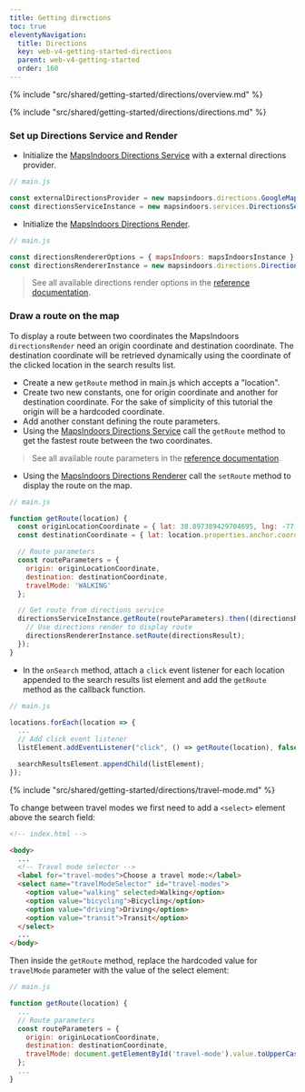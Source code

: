 ```yaml
---
title: Getting directions
toc: true
eleventyNavigation:
  title: Directions
  key: web-v4-getting-started-directions
  parent: web-v4-getting-started
  order: 160
---
```


<!-- Overview -->
{% include "src/shared/getting-started/directions/overview.md" %}

<!-- Directions -->
{% include "src/shared/getting-started/directions/directions.md" %}

<mi-tabs>
<mi-tab label="Manually" tab-for="manually"></mi-tab>
<mi-tab label="MI Components" tab-for="components"></mi-tab>
<mi-tab-panel id="manually">

### Set up Directions Service and Render

* Initialize the [MapsIndoors Directions Service](https://app.mapsindoors.com/mapsindoors/js/sdk/latest/docs/mapsindoors.services.DirectionsService.html) with a external directions provider.

```js
// main.js

const externalDirectionsProvider = new mapsindoors.directions.GoogleMapsProvider();
const directionsServiceInstance = new mapsindoors.services.DirectionsService(externalDirectionsProvider);
```

* Initialize the [MapsIndoors Directions Render](https://app.mapsindoors.com/mapsindoors/js/sdk/latest/docs/mapsindoors.directions.DirectionsRenderer.html).

```js
// main.js

const directionsRendererOptions = { mapsIndoors: mapsIndoorsInstance }
const directionsRendererInstance = new mapsindoors.directions.DirectionsRenderer(directionsRendererOptions);
```

> See all available directions render options in the [reference documentation](https://app.mapsindoors.com/mapsindoors/js/sdk/latest/docs/mapsindoors.directions.DirectionsRenderer.html).

### Draw a route on the map

To display a route between two coordinates the MapsIndoors `directionsRender` need an origin coordinate and destination coordinate. The destination coordinate will be retrieved dynamically using the coordinate of the clicked location in the search results list.

* Create a new `getRoute` method in main.js which accepts a "location".
* Create two new constants, one for origin coordinate and another for destination coordinate. For the sake of simplicity of this tutorial the origin will be a hardcoded coordinate.
* Add another constant defining the route parameters.
* Using the [MapsIndoors Directions Service](https://app.mapsindoors.com/mapsindoors/js/sdk/latest/docs/mapsindoors.services.DirectionsService.html#getRoute) call the `getRoute` method to get the fastest route between the two coordinates.

> See all available route parameters in the [reference documentation](https://app.mapsindoors.com/mapsindoors/js/sdk/latest/docs/mapsindoors.services.DirectionsService.html#getRoute).

* Using the [MapsIndoors Directions Renderer](https://app.mapsindoors.com/mapsindoors/js/sdk/latest/docs/mapsindoors.directions.DirectionsRenderer.html#setRoute) call the `setRoute` method to display the route on the map.

```js
// main.js

function getRoute(location) {
  const originLocationCoordinate = { lat: 38.897389429704695, lng: -77.03740973527613, floor: 0 }; // Oval Office, The White House (Hardcoded coordinate and floor index)
  const destinationCoordinate = { lat: location.properties.anchor.coordinates[1], lng: location.properties.anchor.coordinates[0] };

  // Route parameters
  const routeParameters = {
    origin: originLocationCoordinate,
    destination: destinationCoordinate,
    travelMode: 'WALKING'
  };

  // Get route from directions service
  directionsServiceInstance.getRoute(routeParameters).then((directionsResult) => {
    // Use directions render to display route
    directionsRendererInstance.setRoute(directionsResult);
  });
}
```

* In the `onSearch` method, attach a `click` event listener for each location appended to the search results list element and add the `getRoute` method as the callback function.

```js
// main.js

locations.forEach(location => {
  ...
  // Add click event listener
  listElement.addEventListener("click", () => getRoute(location), false);

  searchResultsElement.appendChild(listElement);
});

```

</mi-tab-panel>
<mi-tab-panel id="components">

</mi-tab-panel>
</mi-tabs>

<!-- Travel-mode -->
{% include "src/shared/getting-started/directions/travel-mode.md" %}

To change between travel modes we first need to add a `<select>` element above the search field:

```HTML
<!-- index.html -->

<body>
  ...
  <!-- Travel mode selector -->
  <label for="travel-modes">Choose a travel mode:</label>
  <select name="travelModeSelector" id="travel-modes">
    <option value="walking" selected>Walking</option>
    <option value="bicycling">Bicycling</option>
    <option value="driving">Driving</option>
    <option value="transit">Transit</option>
  </select>
  ...
</body>
```

<mi-tabs>
<mi-tab label="Manually" tab-for="manually"></mi-tab>
<mi-tab label="MI Components" tab-for="components"></mi-tab>
<mi-tab-panel id="manually">

Then inside the `getRoute` method, replace the hardcoded value for `travelMode` parameter with the value of the select element:

```js
// main.js

function getRoute(location) {
  ...
  // Route parameters
  const routeParameters = {
    origin: originLocationCoordinate,
    destination: destinationCoordinate,
    travelMode: document.getElementById('travel-mode').value.toUpperCase()
  };
  ...
}
```

</mi-tab-panel>
<mi-tab-panel id="components">

</mi-tab-panel>
</mi-tabs>
